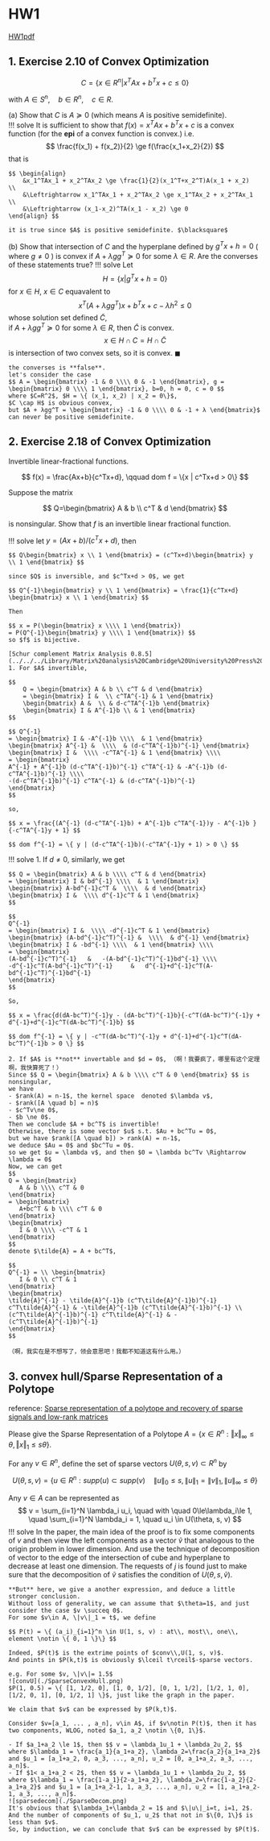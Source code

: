 # HW1

[HW1pdf](../../HWpdf/Homework1-2024.pdf)

<!-- toc -->

## 1. Exercise 2.10 of Convex Optimization

$$ C=\{ x\in R^n | x^T A x + b^T x + c \le 0\} $$

with $A\in S^n, \quad b\in R^n, \quad c\in R$.

(a) Show that $C$ is $A\succeq 0$ (which means $A$ is positive semidefinite).    
!!! solve
    It is sufficient to show that $f(x) = x^T A x + b^T x + c$ is a convex function (for the **epi** of a convex function is convex.)
    i.e. $$ \frac{f(x_1) + f(x_2)}{2} \ge f(\frac{x_1+x_2}{2}) $$
    that is 

    $$ \begin{align}
        &x_1^TAx_1 + x_2^TAx_2 \ge \frac{1}{2}(x_1^T+x_2^T)A(x_1 + x_2)  \\ 
        &\Leftrightarrow x_1^TAx_1 + x_2^TAx_2 \ge x_1^TAx_2 + x_2^TAx_1  \\  
        &\Leftrightarrow (x_1-x_2)^TA(x_1 - x_2) \ge 0
    \end{align} $$
    
    it is true since $A$ is positive semidefinite. $\blacksquare$  

(b) Show that intersection of $C$ and the hyperplane defined by $g^T x + h = 0$ ( where $g \ne 0$ ) is convex if $A + λgg^T \succeq 0$ for some $λ ∈ R$. Are the converses of these statements true?
!!! solve
    Let $$ H = \{ x | g^T x + h = 0 \} $$
    for $x\in H$, $x\in C$ equavalent to
    $$ x^T (A+ λgg^T) x + b^T x + c - λh^2 \le 0 $$
    whose solution set defined $\tilde{C}$,   
    if $A + λgg^T \succeq 0$ for some $λ ∈ R$, then
    $\tilde{C}$ is convex.
    $$ x \in H \cap C = H \cap \tilde{C} $$
    is intersection of two convex sets, so it is convex.  $\blacksquare$  

    the converses is **false**.
    let's consider the case
    $$ A = \begin{bmatrix} -1 & 0 \\\\ 0 & -1 \end{bmatrix}, g = \begin{bmatrix} 0 \\\\ 1 \end{bmatrix}, b=0, h = 0, c = 0 $$
    where $C=R^2$, $H = \{ (x_1, x_2) | x_2 = 0\}$, 
    $C \cap H$ is obvious convex,
    but $A + λgg^T = \begin{bmatrix} -1 & 0 \\\\ 0 & -1 + λ \end{bmatrix}$ can never be positive semidefinite.


## 2. Exercise 2.18 of Convex Optimization

Invertible linear-fractional functions.     

$$ f(x) = \frac{Ax+b}{c^Tx+d}, \qquad dom f = \{x | c^Tx+d > 0\} $$

Suppose the matrix

$$ Q=\begin{bmatrix} A & b \\ c^T & d \end{bmatrix} $$

is nonsingular. Show that $f$ is an invertible linear fractional function.

!!! solve
    let $y = (Ax+b)/(c^Tx+d)$, then

    $$ Q\begin{bmatrix} x \\ 1 \end{bmatrix} = (c^Tx+d)\begin{bmatrix} y \\ 1 \end{bmatrix} $$

    since $Q$ is inversible, and $c^Tx+d > 0$, we get

    $$ Q^{-1}\begin{bmatrix} y \\ 1 \end{bmatrix} = \frac{1}{c^Tx+d} \begin{bmatrix} x \\ 1 \end{bmatrix} $$ 

    Then

    $$ x = P(\begin{bmatrix} x \\\\ 1 \end{bmatrix}) 
    = P(Q^{-1}\begin{bmatrix} y \\\\ 1 \end{bmatrix}) $$
    so $f$ is bijective.  

    [Schur complement Matrix Analysis 0.8.5](../../../Library/Matrix%20analysis%20Cambridge%20University%20Press%20.pdf)
    1. For $A$ invertible,
    
    $$
        Q = \begin{bmatrix} A & b \\ c^T & d \end{bmatrix}
        = \begin{bmatrix} I &  \\ c^TA^{-1} & 1 \end{bmatrix}
        \begin{bmatrix} A &  \\ & d-c^TA^{-1}b \end{bmatrix}
        \begin{bmatrix} I & A^{-1}b \\ & 1 \end{bmatrix}
    $$

    $$ Q^{-1}
    = \begin{bmatrix} I & -A^{-1}b \\\\  & 1 \end{bmatrix}
    \begin{bmatrix} A^{-1} &  \\\\  & (d-c^TA^{-1}b)^{-1} \end{bmatrix}
    \begin{bmatrix} I &  \\\\ -c^TA^{-1} & 1 \end{bmatrix} \\\\
    = \begin{bmatrix} 
    A^{-1} + A^{-1}b (d-c^TA^{-1}b)^{-1} c^TA^{-1} & -A^{-1}b (d-c^TA^{-1}b)^{-1} \\\\
    -(d-c^TA^{-1}b)^{-1} c^TA^{-1} & (d-c^TA^{-1}b)^{-1}
    \end{bmatrix}
    $$ 

    so,

    $$ x = \frac{(A^{-1} (d-c^TA^{-1}b) + A^{-1}b c^TA^{-1})y - A^{-1}b }{-c^TA^{-1}y + 1} $$  

    $$ dom f^{-1} = \{ y | (d-c^TA^{-1}b)(-c^TA^{-1}y + 1) > 0 \} $$

!!! solve
    1. If $d \ne 0$, similarly, we get

    $$ Q = \begin{bmatrix} A & b \\\\ c^T & d \end{bmatrix}
    = \begin{bmatrix} I & bd^{-1} \\\\  & 1 \end{bmatrix}
    \begin{bmatrix} A-bd^{-1}c^T &  \\\\  & d \end{bmatrix}
    \begin{bmatrix} I &  \\\\ d^{-1}c^T & 1 \end{bmatrix}
    $$

    $$
    Q^{-1}
    = \begin{bmatrix} I &  \\\\ -d^{-1}c^T & 1 \end{bmatrix}
    \begin{bmatrix} (A-bd^{-1}c^T)^{-1} &  \\\\  & d^{-1} \end{bmatrix}
    \begin{bmatrix} I & -bd^{-1} \\\\  & 1 \end{bmatrix} \\\\
    = \begin{bmatrix}
    (A-bd^{-1}c^T)^{-1}   &   -(A-bd^{-1}c^T)^{-1}bd^{-1} \\\\
    -d^{-1}c^T(A-bd^{-1}c^T)^{-1}     &   d^{-1}+d^{-1}c^T(A-bd^{-1}c^T)^{-1}bd^{-1}
    \end{bmatrix}
    $$ 

    So,

    $$ x = \frac{d(dA-bc^T)^{-1}y - (dA-bc^T)^{-1}b}{-c^T(dA-bc^T)^{-1}y + d^{-1}+d^{-1}c^T(dA-bc^T)^{-1}b} $$

    $$ dom f^{-1} = \{ y | -c^T(dA-bc^T)^{-1}y + d^{-1}+d^{-1}c^T(dA-bc^T)^{-1}b > 0 \} $$
    
    2. If $A$ is **not** invertable and $d = 0$, （啊！我要疯了，哪里有这个定理啊，我快算死了！）   
    Since $$ Q = \begin{bmatrix} A & b \\\\ c^T & 0 \end{bmatrix} $$ is nonsingular,
    we have
    - $rank(A) = n-1$, the kernel space  denoted $\lambda v$,  
    - $rank([A \quad b] = n)$ 
    - $c^Tv\ne 0$,  
    - $b \ne 0$.    
    Then we conclude $A + bc^T$ is invertible!    
    Otherwise, there is some vector $u$ s.t. $Au + bc^Tu = 0$, 
    but we have $rank([A \quad b]) > rank(A) = n-1$, 
    we deduce $Au = 0$ and $bc^Tu = 0$.
    so we get $u = \lambda v$, and then $0 = \lambda bc^Tv \Rightarrow \lambda = 0$    
    Now, we can get
    $$ 
    Q = \begin{bmatrix}
       A & b \\\\ c^T & 0
    \end{bmatrix}
    = \begin{bmatrix}
       A+bc^T & b \\\\ c^T & 0
    \end{bmatrix}
    \begin{bmatrix}
       I & 0 \\\\ -c^T & 1
    \end{bmatrix}
    $$
    denote $\tilde{A} = A + bc^T$, 

    $$
    Q^{-1} = \\ \begin{bmatrix}
       I & 0 \\ c^T & 1
    \end{bmatrix}
    \begin{bmatrix} 
    \tilde{A}^{-1} - \tilde{A}^{-1}b (c^T\tilde{A}^{-1}b)^{-1} c^T\tilde{A}^{-1} & -\tilde{A}^{-1}b (c^T\tilde{A}^{-1}b)^{-1} \\
    (c^T\tilde{A}^{-1}b)^{-1} c^T\tilde{A}^{-1} & -(c^T\tilde{A}^{-1}b)^{-1}
    \end{bmatrix}
    $$

    （啊，我实在是不想写了，领会意思吧！我都不知道这有什么用。）


## 3. convex hull/Sparse Representation of a Polytope

reference:
[Sparse representation of a polytope and recovery of sparse signals and low-rank matrices](./Cai%20and%20Zhang%20-%202014%20-%20Sparse%20Representation%20of%20a%20Polytope%20and%20Recovery%20o.pdf)

Please give the Sparse Representation of a Polytope $A = \{x ∈ R^n : ‖x‖_∞ ≤ θ, ‖x‖_1 ≤ sθ\}$.

For any $v ∈ R^n$, define the set of sparse vectors $U (\theta, s, v) ⊂ R^n$ by

$$
U (\theta, s, v) = \{ u \in R^n : supp(u) \subset supp(v) \quad \|u\|_0 \le s, \|u\|_1 = \|v\|_1, \|u\|_{\infty} ≤ \theta \} 
$$

Any $v\in A$ can be represented as
$$ 
v = \sum_{i=1}^N \lambda_i u_i, \quad with \quad 0\le\lambda_i\le 1, \quad \sum_{i=1}^N \lambda_i = 1, \quad u_i \in U(\theta, s, v)
$$
!!! solve
    In the paper, the main idea of the proof is to fix some components of $v$ and then view the left components as a vector $\tilde{v}$ that analogous to the origin problem in lower dimension. 
    And use the technique of decomposition of vector to the edge of the intersection of cube and hyperplane to decrease at least one dimension.
    The requests of $j$ is found just to make sure that the decomposition of $\tilde{v}$ satisfies the condition of $U(\theta, s, \tilde{v})$.

    **But** here, we give a another expression, and deduce a little stronger conclusion.    
    Without loss of generality, we can assume that $\theta=1$, and just consider the case $v \succeq 0$.      
    For some $v\in A, \|v\|_1 = t$, we define

    $$ P(t) = \{ (a_i)_{i=1}^n \in U(1, s, v) : at\\, most\\, one\\, element \notin \{ 0, 1 \}\} $$

    Indeed, $P(t)$ is the extrime points of $conv\\,U(1, s, v)$.         
    And points in $P(k,t)$ is obviously $\lceil t\rceil$-sparse vectors.
    
    e.g. For some $v, \|v\|= 1.5$
    ![convU](./SparseConvexHull.png)
    $P(1, 0.5) = \{ [1, 1/2, 0], [1, 0, 1/2], [0, 1, 1/2], [1/2, 1, 0], [1/2, 0, 1], [0, 1/2, 1] \}$, just like the graph in the paper.
    
    We claim that $v$ can be expressed by $P(k,t)$.

    Consider $v=[a_1, ... , a_n], v\in A$, if $v\notin P(t)$, then it has two components, WLOG, noted $a_1, a_2 \notin \{0, 1\}$. 

    - If $a_1+a_2 \le 1$, then $$ v = \lambda_1u_1 + \lambda_2u_2, $$ where $\lambda_1 = \frac{a_1}{a_1+a_2}, \lambda_2=\frac{a_2}{a_1+a_2}$ and $u_1 = [a_1+a_2, 0, a_3, ..., a_n], u_2 = [0, a_1+a_2, a_3, ..., a_n]$.
    - If $1< a_1+a_2 < 2$, then $$ v = \lambda_1u_1 + \lambda_2u_2, $$ where $\lambda_1 = \frac{1-a_1}{2-a_1+a_2}, \lambda_2=\frac{1-a_2}{2-a_1+a_2}$ and $u_1 = [a_1+a_2-1, 1, a_3, ..., a_n], u_2 = [1, a_1+a_2-1, a_3, ..., a_n]$.
    ![sparsedecom](./SparseDecom.png)     
    It's obvious that $\lambda_1+\lambda_2 = 1$ and $\|u\|_i=t, i=1, 2$.
    And the number of components of $u_1, u_2$ that not in $\{0, 1\}$ is less than $v$.     
    So, by induction, we can conclude that $v$ can be expressed by $P(t)$.
    